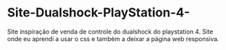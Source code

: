 # Site-Dualshock-PlayStation-4-
Site inspiração de venda de controle do dualshock do playstation 4.
Site onde eu aprendi a usar o css e tambèm a deixar a página web responsiva.
